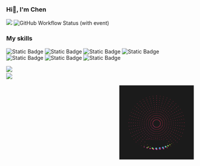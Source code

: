 ### Hi👋, I'm Chen

<a href="https://nothing-sy.github.io/newBlog/"><img src="https://img.shields.io/badge/My_blog-green?logo=ameba"/></a>
 ![GitHub Workflow Status (with event)](https://img.shields.io/github/actions/workflow/status/nothing-sy/newBlog/deploy.yml)


### My skills
![Static Badge](https://img.shields.io/badge/Javascript-green)
![Static Badge](https://img.shields.io/badge/Typescript-blue)
![Static Badge](https://img.shields.io/badge/Electron-orange)
![Static Badge](https://img.shields.io/badge/Vue-green)
![Static Badge](https://img.shields.io/badge/React-blue)
![Static Badge](https://img.shields.io/badge/HTML-red)
![Static Badge](https://img.shields.io/badge/CSS-purple)



<img width="200px" src="https://github-readme-stats.vercel.app/api/top-langs/?username=nothing-sy&layout=compact&theme=vue"/><br/>
<img width="200px" src="https://github-readme-stats.vercel.app/api?username=nothing-sy&show_icons=true&theme=vue&rank_icon=github"/>

<img align="right" width="200px" src="./gif.gif"/>







